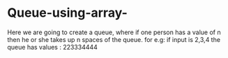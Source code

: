# Queue-using-array-
Here we are going to create a queue, where if one person has a value of n then he or she takes up n spaces of the queue.
for e.g: if input is 2,3,4
the queue has values : 223334444
